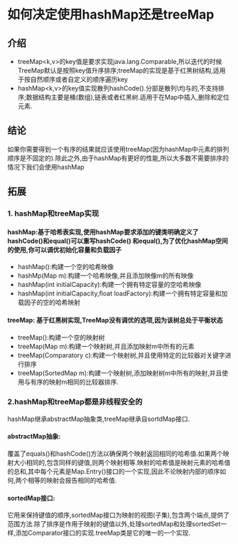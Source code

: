 # 如何决定使用hashMap还是treeMap

## 介绍

- treeMap<k,v>的key值是要求实现java.lang.Comparable,所以迭代的时候TreeMap默认是按照key值升序排序;treeMap的实现是基于红黑树结构,适用于按自然顺序或者自定义的顺序遍历key
- hashMap<k,v>的key值实现散列hashCode().分部是散列\均与的,不支持排序;数据结构主要是桶(数组),链表或者红黑树.适用于在Map中插入,删除和定位元素.

## 结论

如果你需要得到一个有序的结果就应该使用treeMap(因为hashMap中元素的排列顺序是不固定的).除此之外,由于hashMap有更好的性能,所以大多数不需要排序的情况下我们会使用hashMap

## 拓展

### 1. hashMap和treeMap实现

#### hashMap:基于哈希表实现,使用hashMap要求添加的键类明确定义了hashCode()和equal()可以重写hashCode() 和equal(),为了优化hashMap空间的使用,你可以调优初始化容量和负载因子

- hashMap():构建一个空的哈希映像
- hashMp(Map m):构建一个哈希映像,并且添加映像m的所有映像
- hashMap(int initialCapacity):构建一个拥有特定容量的空哈希映像
- hashMap(int initialCapacity,float loadFactory):构建一个拥有特定容量和加载因子的空的哈希映射

#### treeMap: 基于红黑树实现,TreeMap没有调优的选项,因为该树总处于平衡状态

- treeMap():构建一个空的映射树
- treeMap(Map m):构建一个映射树,并且添加映射m中所有的元素
- treeMap(Comparatory c):构建一个映射树,并且使用特定的比较器对关键字进行排序
- treeMap(SortedMap m):构建一个映射树,添加映射树m中所有的映射,并且使用与有序的映射m相同的比较器排序.

### 2.hashMap和treeMap都是非线程安全的

hashMap继承abstractMap抽象类,treeMap继承自sortdMap接口.

#### abstractMap抽象:

覆盖了equals()和hashCode()方法以确保两个映射返回相同的哈希值.如果两个映射大小相同的,包含同样的键值,则两个映射相等.映射的哈希值是映射元素的哈希值的总和,其中每个元素是Map.Entry()接口的一个实现,因此不论映射内部的顺序如何,两个相等的映射会报告相同的哈希值.

#### sortedMap接口:

它用来保持键值的顺序,sortedMap接口为映射的视图(子集),包含两个端点,提供了范围方法.除了排序是作用于映射的键值以外,处理sortedMap和处理sortedSet一样,添加Comparator接口的实现.treeMap类是它的唯一的一个实现.

